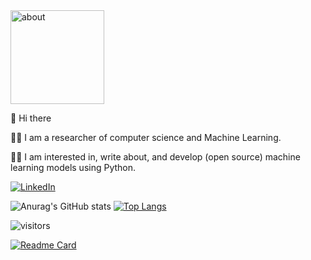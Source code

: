 <img src="https://raw.githubusercontent.com/samanemami/samanemami/main/docs/HW.gif" alt="about" style="height:150px;"> 

👋 Hi there

👨‍🔬 I am a researcher of computer science and Machine Learning. 

👨‍💻 I am interested in, write about, and develop (open source) machine learning models using Python.
 

 
<p> <a href="https://www.linkedin.com/in/saman-emami/" target="_blank"><img alt="LinkedIn" src="https://img.shields.io/badge/linkedin-%230077B5.svg?&style=for-the-badge&logo=linkedin&logoColor=white" /></a>


![Anurag's GitHub stats](https://github-readme-stats.vercel.app/api?username=samanemami&show_icons=true&theme=radical)
[![Top Langs](https://github-readme-stats.vercel.app/api/top-langs/?username=samanemami&layout=compact)](https://github.com/samanemami?tab=repositories)

 
![visitors](https://visitor-badge.glitch.me/badge?page_id=samanemami&left_color=green&right_color=blue) 

[![Readme Card](https://github-readme-stats.vercel.app/api/pin/?username=samanemami&repo=github-readme-stats)](https://github.com/samanemami)


